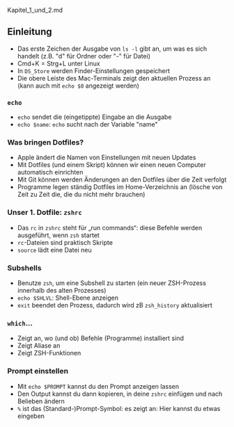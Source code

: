 Kapitel_1_und_2.md

## Einleitung
- Das erste Zeichen der Ausgabe von `ls -l` gibt an, um was es sich handelt (z.B. "d" für Ordner oder "-" für Datei)
- Cmd+K = Strg+L unter Linux
- In `DS_Store` werden Finder-Einstellungen gespeichert
- Die obere Leiste des Mac-Terminals zeigt den aktuellen Prozess an (kann auch mit `echo $0` angezeigt werden)

### `echo`
- `echo` sendet die (eingetippte) Eingabe an die Ausgabe
- `echo $name`: `echo` sucht nach der Variable "name"

### Was bringen Dotfiles?
- Apple ändert die Namen von Einstellungen mit neuen Updates
- Mit Dotfiles (und einem Skript) können wir einen neuen Computer automatisch einrichten
- Mit Git können werden Änderungen an den Dotfiles über die Zeit verfolgt
- Programme legen ständig Dotfiles im Home-Verzeichnis an (lösche von Zeit zu Zeit die, die du nicht mehr brauchen)

### Unser 1. Dotfile: `zshrc`
- Das `rc` in `zshrc` steht für „run commands“: diese Befehle werden ausgeführt, wenn `zsh` startet
- `rc`-Dateien sind praktisch Skripte
- `source` lädt eine Datei neu

### Subshells
- Benutze `zsh`, um eine Subshell zu starten (ein neuer ZSH-Prozess innerhalb des alten Prozesses)
- `echo $SHLVL`: Shell-Ebene anzeigen
- `exit` beendet den Prozess, dadurch wird zB `zsh_history` aktualisiert

### `which`...
- Zeigt an, wo (und ob) Befehle (Programme) installiert sind
- Zeigt Aliase an
- Zeigt ZSH-Funktionen

### Prompt einstellen
- Mit `echo $PROMPT` kannst du den Prompt anzeigen lassen
- Den Output kannst du dann kopieren, in deine `zshrc` einfügen und nach Belieben ändern
- `%` ist das (Standard-)Prompt-Symbol: es zeigt an: Hier kannst du etwas eingeben